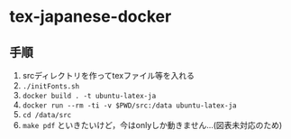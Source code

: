 # tex-japanese-docker

## 手順

1. srcディレクトリを作ってtexファイル等を入れる
2. `./initFonts.sh`
3. `docker build . -t ubuntu-latex-ja`
4. `docker run --rm -ti -v $PWD/src:/data ubuntu-latex-ja`
5. `cd /data/src`
6. `make pdf` といきたいけど，今はonlyしか動きません...(図表未対応のため)